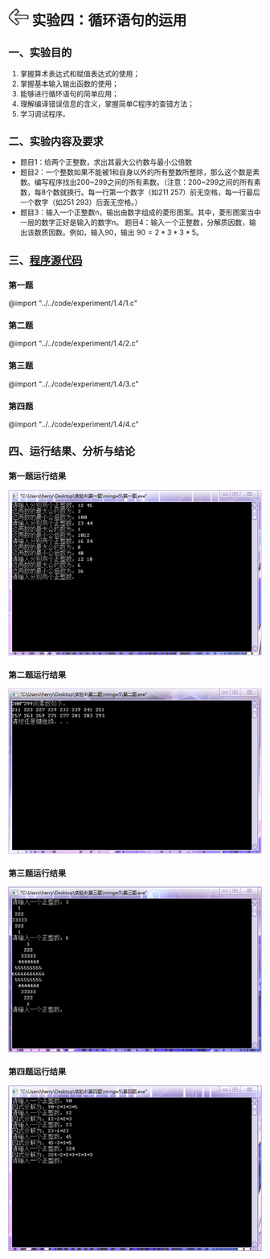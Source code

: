 # [<img style="width:40px;transform:rotate(180deg);" src="../../../assets/image/back.jpg"/>](../index.md) 实验四：循环语句的运用

## 一、实验目的

1. 掌握算术表达式和赋值表达式的使用；
2. 掌握基本输入输出函数的使用；
3. 能够进行循环语句的简单应用；
4. 理解编译错误信息的含义，掌握简单C程序的查错方法；
5. 学习调试程序。

## 二、实验内容及要求

* 题目1：给两个正整数，求出其最大公约数与最小公倍数
* 题目2：一个整数如果不能被1和自身以外的所有整数所整除，那么这个数是素数。编写程序找出200~299之间的所有素数。（注意：200~299之间的所有素数，每8个数就换行。每一行第一个数字（如211  257）前无空格，每一行最后一个数字（如251  293）后面无空格。）
* 题目3：输入一个正整数n，输出由数字组成的菱形图案。其中，菱形图案当中一层的数字正好是输入的数字n。
题目4：输入一个正整数，分解质因数，输出该数质因数。例如，输入90，输出 $90=2*3*3*5$。

## 三、[程序源代码](../../code/index.md)

### 第一题

@import "../../code/experiment/1.4/1.c"

### 第二题

@import "../../code/experiment/1.4/2.c"

### 第三题

@import "../../code/experiment/1.4/3.c"

### 第四题

@import "../../code/experiment/1.4/4.c"

## 四、运行结果、分析与结论

### 第一题运行结果

![1.4.1](../image/experiment/1.4.1.png)

### 第二题运行结果

![1.4.2](../image/experiment/1.4.2.png)

### 第三题运行结果

![1.4.3](../image/experiment/1.4.3.png)

### 第四题运行结果

![1.4.4](../image/experiment/1.4.4.png)